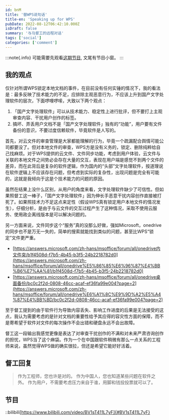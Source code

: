 ```yaml
---
id: bnM
title: '替WPS说句话'
title-en: 'Speaking up for WPS'
pubDate: 2022-08-12T06:42:10.000Z
isDraft: false
summary: '与马督工的远程对话'
tags: ['social']
categories: ['comment']
---
```



:::note{.info}
可能需要先观看[这期节目](https://www.bilibili.com/video/BV1sT411L7yF), 文尾有节目小窗。
:::


## 我的观点 

仅针对所谓WPS锁定本地文档的事件，在目前没有任何实锤的情况下，我的看法是：最多反映了技术能力的不足，应排除主观恶意行为，不应该上升到国产文字处理软件的层次，下面啰哩啰嗦，大致以下两个观点：

1. 「国产文字处理软件」可以从技术能力、稳定性上进行批评，但不要打上主观审查内容、干扰用户创作的标签。
2. 搞坏、弄丢用户文档不是「国产文字处理软件」独有的“功能”，用户要有文件备份的意识，不要过度信赖软件，毕竟软件是人写的。

首先，对云文件的审查管理是大家都能理解的行为，毕竟一个疏漏配合舆情可能公司都要没了。但对本地文件的审查，WPS方是没有义务的，锁定、删除纯粹给自己找麻烦。对于WPS提供的云文件、文件同步功能，考虑到用户体验，云文件与关联的本地文件之间势必会存在大量的交互，表现在用户端是感觉不到两个文件的差异，而在此背后是复杂的软件逻辑，作为国内的“头部”文字处理软件，按道理说在软件逻辑上不应该存在问题，但考虑到实际的复杂性，出现问题是完全有可能的，这就是我倾向于这是个技术能力的问题的原因。

虽然在结果上没什么区别，从用户的角度来看，文字处理软件缺少了可信性。但如果照督工这一棒子，「国产文字处理软件」因为伸长手恶意干扰内容创作直接被打死了。如果照技术力不足这点来定性（假设WPS真有锁定用户本地文件的情况发生），仔细分析，是由于与云文件的交互过程产生了这种情况，采取不使用云服务、使用政企离线版本是可以解决问题的。

另一方面来说，文件同步这个“服务”真的没那么好做，强如Microsoft，onedrive的同步也不是万无一失的，简单的搜索就能找到类似的问题，甚至比WPS“锁定”文件更严重。

-   [https://answers.microsoft.com/zh-hans/msoffice/forum/all/onedrive内文件突/b1f4508d-f7b5-4b45-b3f5-24b2218782d0](https://answers.microsoft.com/zh-hans/msoffice/forum/all/onedrive%E5%86%85%E6%96%87%E4%BB%B6%E7%AA%81/b1f4508d-f7b5-4b45-b3f5-24b2218782d0)
-   [https://answers.microsoft.com/zh-hans/msoffice/forum/all/onedrive桌面备份/bc0c2f2d-0808-46cc-acaf-ef36fa99e004?page=2](https://answers.microsoft.com/zh-hans/msoffice/forum/all/onedrive%E6%A1%8C%E9%9D%A2%E5%A4%87%E4%BB%BD/bc0c2f2d-0808-46cc-acaf-ef36fa99e004?page=2)

至于督工提到的由于软件行为导致内容丢失、影响工作进度的后果是无法接受的这点，我认为需要考虑的是针对文档的重要性给予其应得的容灾性方面的保障，而不是寄希望于软件对文件的每次操作不会出错和硬盘永远不会出故障。

督工这一段输出我感觉更像是表达了对审查干扰创作的不满和对未来严肃咨询创作的担忧，WPS当了这个麻袋。作为一个在中国跟软件稍微有那么一点关系的工程师来说，虽然觉得WPS做的确实很拉，但还是希望它能好好活着。

## 督工回复

> 作为工程师，您也许是对的。
> 作为中国人，您也知道某些问题在软件之外。
> 作为用户，不需要考虑压力来自于谁，用脚和钱投投票就可以了。

## 节目

::bilibili[https://www.bilibili.com/video/BV1sT411L7yF]{#BV1sT411L7yF}
